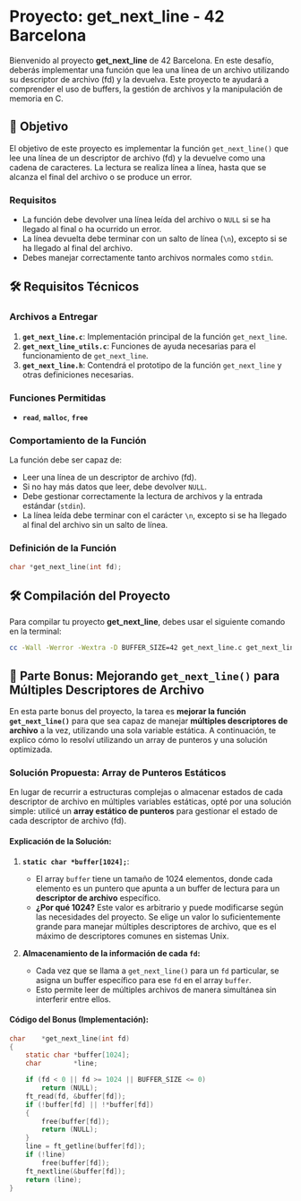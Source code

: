 # Proyecto: **get_next_line** - 42 Barcelona

Bienvenido al proyecto **get_next_line** de 42 Barcelona. En este desafío, deberás implementar una función que lea una línea de un archivo utilizando su descriptor de archivo (fd) y la devuelva. Este proyecto te ayudará a comprender el uso de buffers, la gestión de archivos y la manipulación de memoria en C.

## 🚀 Objetivo

El objetivo de este proyecto es implementar la función `get_next_line()` que lee una línea de un descriptor de archivo (fd) y la devuelve como una cadena de caracteres. La lectura se realiza línea a línea, hasta que se alcanza el final del archivo o se produce un error.

### Requisitos

- La función debe devolver una línea leída del archivo o `NULL` si se ha llegado al final o ha ocurrido un error.
- La línea devuelta debe terminar con un salto de línea (`\n`), excepto si se ha llegado al final del archivo.
- Debes manejar correctamente tanto archivos normales como `stdin`.

## 🛠️ Requisitos Técnicos

### Archivos a Entregar

1. **`get_next_line.c`**: Implementación principal de la función `get_next_line`.
2. **`get_next_line_utils.c`**: Funciones de ayuda necesarias para el funcionamiento de `get_next_line`.
3. **`get_next_line.h`**: Contendrá el prototipo de la función `get_next_line` y otras definiciones necesarias.

### Funciones Permitidas

- **`read`**, **`malloc`**, **`free`**

### Comportamiento de la Función

La función debe ser capaz de:

- Leer una línea de un descriptor de archivo (fd).
- Si no hay más datos que leer, debe devolver `NULL`.
- Debe gestionar correctamente la lectura de archivos y la entrada estándar (`stdin`).
- La línea leída debe terminar con el carácter `\n`, excepto si se ha llegado al final del archivo sin un salto de línea.

### Definición de la Función

```c
char *get_next_line(int fd);
```

## 🛠️ Compilación del Proyecto

Para compilar tu proyecto **get_next_line**, debes usar el siguiente comando en la terminal:

```bash
cc -Wall -Werror -Wextra -D BUFFER_SIZE=42 get_next_line.c get_next_line_utils.c -o get_next_line
````
## 🎁 Parte Bonus: Mejorando `get_next_line()` para Múltiples Descriptores de Archivo

En esta parte bonus del proyecto, la tarea es **mejorar la función `get_next_line()`** para que sea capaz de manejar **múltiples descriptores de archivo** a la vez, utilizando una sola variable estática. A continuación, te explico cómo lo resolví utilizando un array de punteros y una solución optimizada.

### **Solución Propuesta: Array de Punteros Estáticos**

En lugar de recurrir a estructuras complejas o almacenar estados de cada descriptor de archivo en múltiples variables estáticas, opté por una solución simple: utilicé un **array estático de punteros** para gestionar el estado de cada descriptor de archivo (fd).

#### **Explicación de la Solución:**

1. **`static char *buffer[1024];`**:
   - El array `buffer` tiene un tamaño de 1024 elementos, donde cada elemento es un puntero que apunta a un buffer de lectura para un **descriptor de archivo** específico.
   - **¿Por qué 1024?** Este valor es arbitrario y puede modificarse según las necesidades del proyecto. Se elige un valor lo suficientemente grande para manejar múltiples descriptores de archivo, que es el máximo de descriptores comunes en sistemas Unix.

2. **Almacenamiento de la información de cada `fd`:**
   - Cada vez que se llama a `get_next_line()` para un `fd` particular, se asigna un buffer específico para ese `fd` en el array `buffer`.
   - Esto permite leer de múltiples archivos de manera simultánea sin interferir entre ellos.

#### **Código del Bonus (Implementación):**

```c
char	*get_next_line(int fd)
{
	static char	*buffer[1024];
	char		*line;

	if (fd < 0 || fd >= 1024 || BUFFER_SIZE <= 0)
		return (NULL);
	ft_read(fd, &buffer[fd]);
	if (!buffer[fd] || !*buffer[fd])
	{
		free(buffer[fd]);
		return (NULL);
	}
	line = ft_getline(buffer[fd]);
	if (!line)
		free(buffer[fd]);
	ft_nextline(&buffer[fd]);
	return (line);
}

